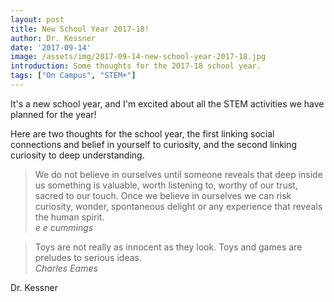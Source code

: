 ```yaml
---
layout: post
title: New School Year 2017-18!
author: Dr. Kessner
date: '2017-09-14'
image: /assets/img/2017-09-14-new-school-year-2017-18.jpg
introduction: Some thoughts for the 2017-18 school year.
tags: ["On Campus", "STEM+"]
---
```


It's a new school year, and I'm excited about all the STEM activities we have
planned for the year!

Here are two thoughts for the school year, the first linking social connections
and belief in yourself to curiosity, and the second linking curiosity to deep
understanding.

> We do not believe in ourselves until someone reveals that deep inside us
> something is valuable, worth listening to, worthy of our trust, sacred to our
> touch. Once we believe in ourselves we can risk curiosity, wonder,
> spontaneous delight or any experience that reveals the human spirit.  
> _e e cummings_

> Toys are not really as innocent as they look. Toys and games are preludes to
> serious ideas.  
> _Charles Eames_


Dr. Kessner

